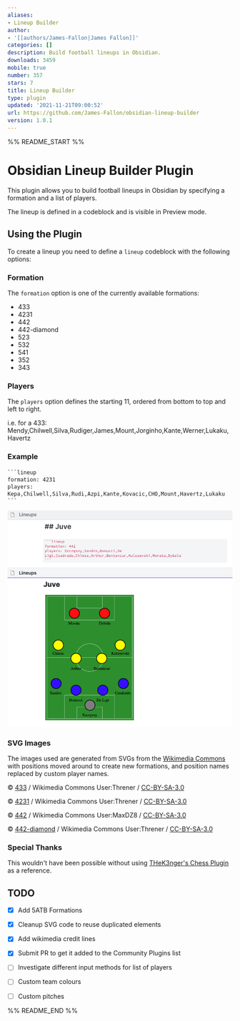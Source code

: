 ```yaml
---
aliases:
- Lineup Builder
author:
- '[[authors/James-Fallon|James Fallon]]'
categories: []
description: Build football lineups in Obsidian.
downloads: 3459
mobile: true
number: 357
stars: 7
title: Lineup Builder
type: plugin
updated: '2021-11-21T09:00:52'
url: https://github.com/James-Fallon/obsidian-lineup-builder
version: 1.0.1
---
```


%% README_START %%

# Obsidian Lineup Builder Plugin


This plugin allows you to build football lineups in Obsidian by specifying a formation and a list of players.

The lineup is defined in a codeblock and is visible in Preview mode.
  

## Using the Plugin

To create a lineup you need to define a `lineup` codeblock with the following options:
  
### Formation

The `formation` option is one of the currently available formations:

- 433
- 4231
- 442
- 442-diamond
- 523
- 532
- 541
- 352
- 343

### Players

The `players` option defines the starting 11, ordered from bottom to top and left to right.

i.e. for a 433: Mendy,Chilwell,Silva,Rudiger,James,Mount,Jorginho,Kante,Werner,Lukaku,Havertz
  

### Example

````
```lineup
formation: 4231
players: Kepa,Chilwell,Silva,Rudi,Azpi,Kante,Kovacic,CHO,Mount,Havertz,Lukaku
```
````

![Example](https://raw.githubusercontent.com/James-Fallon/obsidian-lineup-builder/HEAD/media/example_screenshot.png)


### SVG Images

The images used are generated from SVGs from the [Wikimedia Commons](https://commons.wikimedia.org/wiki/Main_Page) with positions moved around to create new formations, and position names replaced by custom player names.

© [433](https://en.wikipedia.org/wiki/File:Association_football_4-3-3_formation.svg) / Wikimedia Commons User:Threner / [CC-BY-SA-3.0](https://creativecommons.org/licenses/by-sa/3.0/)

© [4231](https://en.wikipedia.org/wiki/File:Association_football_4-2-3-1_formation.svg) / Wikimedia Commons User:Threner / [CC-BY-SA-3.0](https://creativecommons.org/licenses/by-sa/3.0/)

© [442](https://en.wikipedia.org/wiki/File:Association_football_4-4-2_formation.svg) / Wikimedia Commons User:MaxDZ8 / [CC-BY-SA-3.0](https://creativecommons.org/licenses/by-sa/3.0/)

© [442-diamond](https://en.wikipedia.org/wiki/File:Association_football_4-4-2_diamond_formation.svg) / Wikimedia Commons User:Threner / [CC-BY-SA-3.0](https://creativecommons.org/licenses/by-sa/3.0/)


### Special Thanks

This wouldn't have been possible without using [THeK3nger's Chess Plugin](https://github.com/THeK3nger/obsidian-chessboard) as a reference.


## TODO

- [x] Add 5ATB Formations
- [x] Cleanup SVG code to reuse duplicated elements
- [x] Add wikimedia credit lines
- [x] Submit PR to get it added to the Community Plugins list
- [ ] Investigate different input methods for list of players
- [ ] Custom team colours
- [ ] Custom pitches


%% README_END %%